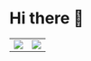# Hi there 👋

<table>
<tr>
<td width="50%">
  <img src="https://github-readme-stats.vercel.app/api?username=maximepvrt&show_icons=true&theme=transparent">
</td>
<td width="50%">
  <a href="https://nuxters.nuxt.com/maximepvrt"><img src="https://nuxters.nuxt.com/maximepvrt/__og_image__/og.png"></a>
</td>
</tr>
</table>

